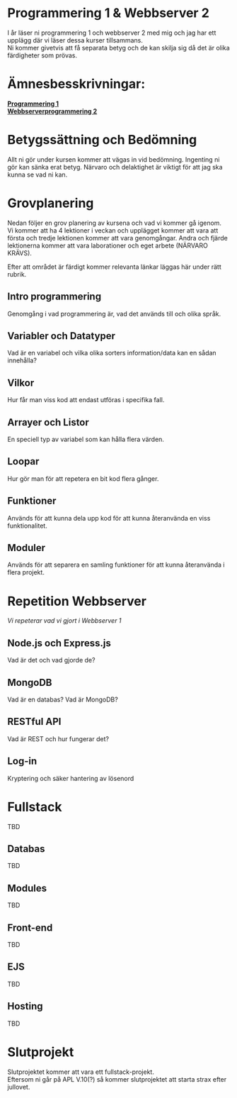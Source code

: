 # Programmering 1 & Webbserver 2

I år läser ni programmering 1 och webbserver 2 med mig och jag har ett upplägg där vi läser dessa kurser tillsammans. </br>
Ni kommer givetvis att få separata betyg och de kan skilja sig då det är olika färdigheter som prövas.</br>

# Ämnesbesskrivningar:

<b>[Programmering 1](https://www.skolverket.se/undervisning/gymnasieskolan/laroplan-program-och-amnen-i-gymnasieskolan/gymnasieprogrammen/amne?url=1530314731%2Fsyllabuscw%2Fjsp%2Fsubject.htm%3FsubjectCode%3DPRR%26tos%3Dgy&sv.url=12.5dfee44715d35a5cdfa92a3)</b>
</br>
<b>
[Webbserverprogrammering 2](https://www.skolverket.se/undervisning/gymnasieskolan/laroplan-program-och-amnen-i-gymnasieskolan/gymnasieprogrammen/amne?url=1530314731%2Fsyllabuscw%2Fjsp%2Fsubject.htm%3FsubjectCode%3DWES%26tos%3Dgy&sv.url=12.5dfee44715d35a5cdfa92a3)</b>
</br>

# Betygssättning och Bedömning
Allt ni gör under kursen kommer att vägas in vid bedömning.
Ingenting ni gör kan sänka erat betyg. Närvaro och delaktighet är viktigt för att jag ska kunna se vad ni kan.

# Grovplanering
Nedan följer en grov planering av kursena och vad vi kommer gå igenom.</br>
Vi kommer att ha 4 lektioner i veckan och upplägget kommer att vara att första och tredje lektionen kommer att vara genomgångar. Andra och fjärde lektionerna kommer att vara laborationer och eget arbete (NÄRVARO KRÄVS).

Efter att området är färdigt kommer relevanta länkar läggas här under rätt rubrik. 

## Intro programmering
Genomgång i vad programmering är, vad det används till och olika språk.
## Variabler och Datatyper
Vad är en variabel och vilka olika sorters information/data kan en sådan innehålla?
## Vilkor
Hur får man viss kod att endast utföras i specifika fall.
## Arrayer och Listor
En speciell typ av variabel som kan hålla flera värden.
## Loopar
Hur gör man för att repetera en bit kod flera gånger.
## Funktioner
Används för att kunna dela upp kod för att kunna återanvända en viss funktionalitet.
## Moduler
Används för att separera en samling funktioner för att kunna återanvända i flera projekt.</br>

# Repetition Webbserver
_Vi repeterar vad vi gjort i Webbserver 1_
## Node.js och Express.js
Vad är det och vad gjorde de?
## MongoDB
Vad är en databas? Vad är MongoDB?
## RESTful API
Vad är REST och hur fungerar det?
## Log-in
Kryptering och säker hantering av lösenord

# Fullstack
TBD
## Databas
TBD
## Modules
TBD
## Front-end
TBD
## EJS
TBD
## Hosting
TBD

# Slutprojekt
Slutprojektet kommer att vara ett fullstack-projekt.</br>
Eftersom ni går på APL V.10(?) så kommer slutprojektet att starta strax efter jullovet.